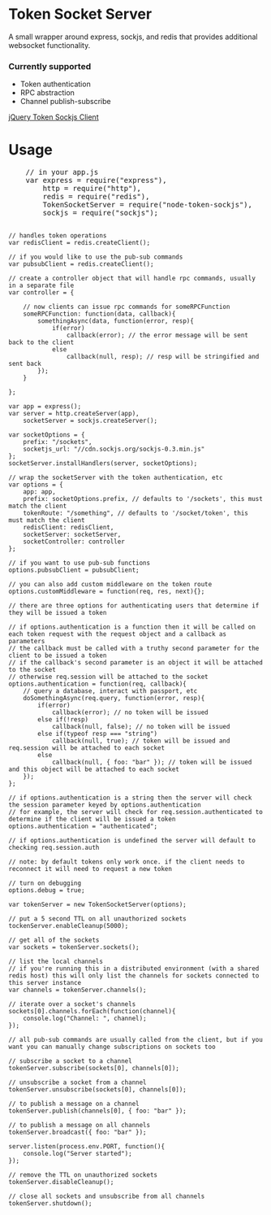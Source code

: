 <h1>Token Socket Server</h1>
<p>
	A small wrapper around express, sockjs, and redis that provides additional websocket functionality.
</p>
<p>
	<h3>Currently supported</h3>
	<ul>
		<li>Token authentication</li>
		<li>RPC abstraction</li>
		<li>Channel publish-subscribe</li>
	</ul>
</p>
<p>
	<a href="https://github.com/azuqua/jquery-token-sockjs">jQuery Token Sockjs Client</a>
</p>
<h1>Usage</h1>
<pre>
	// in your app.js
	var express = require("express"),
		http = require("http"),
		redis = require("redis"),
		TokenSocketServer = require("node-token-sockjs"),
		sockjs = require("sockjs");

	// handles token operations
	var redisClient = redis.createClient();

	// if you would like to use the pub-sub commands
	var pubsubClient = redis.createClient();

	// create a controller object that will handle rpc commands, usually in a separate file
	var controller = {
		
		// now clients can issue rpc commands for someRPCFunction
		someRPCFunction: function(data, callback){
			somethingAsync(data, function(error, resp){
				if(error)
					callback(error); // the error message will be sent back to the client
				else
					callback(null, resp); // resp will be stringified and sent back
			});
		}

	};

	var app = express();
	var server = http.createServer(app),
		socketServer = sockjs.createServer();

	var socketOptions = {
		prefix: "/sockets",
		socketjs_url: "//cdn.sockjs.org/sockjs-0.3.min.js"
	};
	socketServer.installHandlers(server, socketOptions);

	// wrap the socketServer with the token authentication, etc
	var options = {
		app: app,
		prefix: socketOptions.prefix, // defaults to '/sockets', this must match the client
		tokenRoute: "/something", // defaults to '/socket/token', this must match the client
		redisClient: redisClient,
		socketServer: socketServer,
		socketController: controller
	};

	// if you want to use pub-sub functions
	options.pubsubClient = pubsubClient;

	// you can also add custom middleware on the token route
	options.customMiddleware = function(req, res, next){};

	// there are three options for authenticating users that determine if they will be issued a token

	// if options.authentication is a function then it will be called on each token request with the request object and a callback as parameters
	// the callback must be called with a truthy second parameter for the client to be issued a token
	// if the callback's second parameter is an object it will be attached to the socket
	// otherwise req.session will be attached to the socket
	options.authentication = function(req, callback){
		// query a database, interact with passport, etc
		doSomethingAsync(req.query, function(error, resp){
			if(error)
				callback(error); // no token will be issued
			else if(!resp)
				callback(null, false); // no token will be issued
			else if(typeof resp === "string")
				callback(null, true); // token will be issued and req.session will be attached to each socket
			else
				callback(null, { foo: "bar" }); // token will be issued and this object will be attached to each socket
		});
	};

	// if options.authentication is a string then the server will check the session parameter keyed by options.authentication
	// for example, the server will check for req.session.authenticated to determine if the client will be issued a token
	options.authentication = "authenticated";

	// if options.authentication is undefined the server will default to checking req.session.auth
	
	// note: by default tokens only work once. if the client needs to reconnect it will need to request a new token

	// turn on debugging
	options.debug = true;

	var tokenServer = new TokenSocketServer(options);

	// put a 5 second TTL on all unauthorized sockets
	tockenServer.enableCleanup(5000);

	// get all of the sockets
	var sockets = tokenServer.sockets();

	// list the local channels
	// if you're running this in a distributed environment (with a shared redis host) this will only list the channels for sockets connected to this server instance 
	var channels = tokenServer.channels();

	// iterate over a socket's channels
	sockets[0].channels.forEach(function(channel){
		console.log("Channel: ", channel);
	});

	// all pub-sub commands are usually called from the client, but if you want you can manually change subscriptions on sockets too

	// subscribe a socket to a channel
	tokenServer.subscribe(sockets[0], channels[0]);

	// unsubscribe a socket from a channel
	tokenServer.unsubscribe(sockets[0], channels[0]);

	// to publish a message on a channel
	tokenServer.publish(channels[0], { foo: "bar" });

	// to publish a message on all channels
	tokenServer.broadcast({ foo: "bar" });

	server.listen(process.env.PORT, function(){
		console.log("Server started");
	});

	// remove the TTL on unauthorized sockets
	tokenServer.disableCleanup();

	// close all sockets and unsubscribe from all channels
	tokenServer.shutdown();

</pre>

